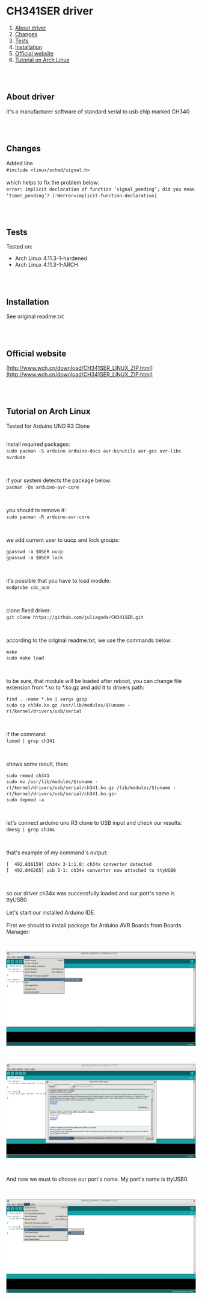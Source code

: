 # CH341SER driver

1. [About driver](#about-driver)  
2. [Changes](#changes)  
3. [Tests](#tests)  
4. [Installation](#installation)  
5. [Official website](#official-website)  
6. [Tutorial on Arch Linux](#tutorial-on-arch-linux)  

<br/>
<br/>

## About driver

It's a manufacturer software of standard serial to usb chip marked CH340

<br/>
<br/>

## Changes

Added line  
`#include <linux/sched/signal.h>`  
<br/>
which helps to fix the problem below:  
`error: implicit declaration of function ‘signal_pending’; did you mean ‘timer_pending’? [-Werror=implicit-function-declaration]`

<br/>
<br/>

## Tests

Tested on:
* Arch Linux 4.11.3-1-hardened
* Arch Linux 4.11.3-1-ARCH

<br/>
<br/>

## Installation

See original readme.txt

<br/>
<br/>

## Official website

[http://www.wch.cn/download/CH341SER_LINUX_ZIP.html](http://www.wch.cn/download/CH341SER_LINUX_ZIP.html)

<br/>
<br/>

## Tutorial on Arch Linux

Tested for Arduino UNO R3 Clone  
<br/>


install required packages:  
`sudo pacman -S arduino arduino-docs avr-binutils avr-gcc avr-libc avrdude`

<br/>

if your system detects the package below:  
`pacman -Qs arduino-avr-core`

<br/>

you should to remove it:  
`sudo pacman -R arduino-avr-core`

<br/>

we add current user to uucp and lock groups:  
```
gpasswd -a $USER uucp
gpasswd -a $USER lock
```
<br/>

it's possible that you have to load module:  
`modprobe cdc_acm`

<br/>

clone fixed driver:  
`git clone https://github.com/juliagoda/CH341SER.git`

<br/>

according to the original readme.txt, we use the commands below:  
```
make
sudo make load
```
<br/>

to be sure, that module will be loaded after reboot, you can change file extension from *.ko to *.ko.gz and add it to drivers path:  
```
find . -name *.ko | xargs gzip
sudo cp ch34x.ko.gz /usr/lib/modules/$(uname -r)/kernel/drivers/usb/serial
```
<br/>

if the command:  
`lsmod | grep ch341` 

<br/>

shows some result, then:  
```
sudo rmmod ch341
sudo mv /usr/lib/modules/$(uname -r)/kernel/drivers/usb/serial/ch341.ko.gz /lib/modules/$(uname -r)/kernel/drivers/usb/serial/ch341.ko.gz~
sudo depmod -a
```

<br/>

let's connect arduino uno R3 clone to USB input and check our results:  
`dmesg | grep ch34x`

<br/>

that's example of my command's output:  
```
[  492.836159] ch34x 3-1:1.0: ch34x converter detected
[  492.846265] usb 3-1: ch34x converter now attached to ttyUSB0
```

<br/>

so our driver ch34x was successfully loaded and our port's name is ttyUSB0  
<br/>
Let's start our installed Arduino IDE.  
<br/>
First we should to install package for Arduino AVR Boards from Boards Manager:  

<br/>

![Choose of Boards Manager](images/arduino_change1.png)

<br/>

![Installation of packages for Arduino AVR Boards from Boards Manager](images/arduino_change2.png)

<br/>

And now we must to choose our port's name. My port's name is ttyUSB0.  

<br/>

![Choose of port's name](images/arduino_change3.png)



